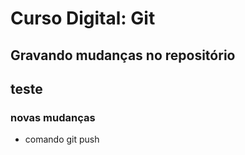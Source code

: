# Curso Digital: Git

## Gravando mudanças no repositório
## teste

### novas mudanças

* comando git push